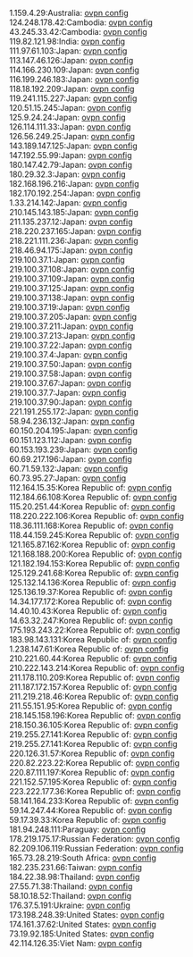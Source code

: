 1.159.4.29:Australia: [ovpn config](vpn/1_159_4_29.ovpn)  
124.248.178.42:Cambodia: [ovpn config](vpn/124_248_178_42.ovpn)  
43.245.33.42:Cambodia: [ovpn config](vpn/43_245_33_42.ovpn)  
119.82.121.98:India: [ovpn config](vpn/119_82_121_98.ovpn)  
111.97.61.103:Japan: [ovpn config](vpn/111_97_61_103.ovpn)  
113.147.46.126:Japan: [ovpn config](vpn/113_147_46_126.ovpn)  
114.166.230.109:Japan: [ovpn config](vpn/114_166_230_109.ovpn)  
116.199.246.183:Japan: [ovpn config](vpn/116_199_246_183.ovpn)  
118.18.192.209:Japan: [ovpn config](vpn/118_18_192_209.ovpn)  
119.241.115.227:Japan: [ovpn config](vpn/119_241_115_227.ovpn)  
120.51.15.245:Japan: [ovpn config](vpn/120_51_15_245.ovpn)  
125.9.24.24:Japan: [ovpn config](vpn/125_9_24_24.ovpn)  
126.114.111.33:Japan: [ovpn config](vpn/126_114_111_33.ovpn)  
126.56.249.25:Japan: [ovpn config](vpn/126_56_249_25.ovpn)  
143.189.147.125:Japan: [ovpn config](vpn/143_189_147_125.ovpn)  
147.192.55.99:Japan: [ovpn config](vpn/147_192_55_99.ovpn)  
180.147.42.79:Japan: [ovpn config](vpn/180_147_42_79.ovpn)  
180.29.32.3:Japan: [ovpn config](vpn/180_29_32_3.ovpn)  
182.168.196.216:Japan: [ovpn config](vpn/182_168_196_216.ovpn)  
182.170.192.254:Japan: [ovpn config](vpn/182_170_192_254.ovpn)  
1.33.214.142:Japan: [ovpn config](vpn/1_33_214_142.ovpn)  
210.145.143.185:Japan: [ovpn config](vpn/210_145_143_185.ovpn)  
211.135.237.12:Japan: [ovpn config](vpn/211_135_237_12.ovpn)  
218.220.237.165:Japan: [ovpn config](vpn/218_220_237_165.ovpn)  
218.221.111.236:Japan: [ovpn config](vpn/218_221_111_236.ovpn)  
218.46.94.175:Japan: [ovpn config](vpn/218_46_94_175.ovpn)  
219.100.37.1:Japan: [ovpn config](vpn/219_100_37_1.ovpn)  
219.100.37.108:Japan: [ovpn config](vpn/219_100_37_108.ovpn)  
219.100.37.109:Japan: [ovpn config](vpn/219_100_37_109.ovpn)  
219.100.37.125:Japan: [ovpn config](vpn/219_100_37_125.ovpn)  
219.100.37.138:Japan: [ovpn config](vpn/219_100_37_138.ovpn)  
219.100.37.19:Japan: [ovpn config](vpn/219_100_37_19.ovpn)  
219.100.37.205:Japan: [ovpn config](vpn/219_100_37_205.ovpn)  
219.100.37.211:Japan: [ovpn config](vpn/219_100_37_211.ovpn)  
219.100.37.213:Japan: [ovpn config](vpn/219_100_37_213.ovpn)  
219.100.37.22:Japan: [ovpn config](vpn/219_100_37_22.ovpn)  
219.100.37.4:Japan: [ovpn config](vpn/219_100_37_4.ovpn)  
219.100.37.50:Japan: [ovpn config](vpn/219_100_37_50.ovpn)  
219.100.37.58:Japan: [ovpn config](vpn/219_100_37_58.ovpn)  
219.100.37.67:Japan: [ovpn config](vpn/219_100_37_67.ovpn)  
219.100.37.7:Japan: [ovpn config](vpn/219_100_37_7.ovpn)  
219.100.37.90:Japan: [ovpn config](vpn/219_100_37_90.ovpn)  
221.191.255.172:Japan: [ovpn config](vpn/221_191_255_172.ovpn)  
58.94.236.132:Japan: [ovpn config](vpn/58_94_236_132.ovpn)  
60.150.204.195:Japan: [ovpn config](vpn/60_150_204_195.ovpn)  
60.151.123.112:Japan: [ovpn config](vpn/60_151_123_112.ovpn)  
60.153.193.239:Japan: [ovpn config](vpn/60_153_193_239.ovpn)  
60.69.217.196:Japan: [ovpn config](vpn/60_69_217_196.ovpn)  
60.71.59.132:Japan: [ovpn config](vpn/60_71_59_132.ovpn)  
60.73.95.27:Japan: [ovpn config](vpn/60_73_95_27.ovpn)  
112.164.15.35:Korea Republic of: [ovpn config](vpn/112_164_15_35.ovpn)  
112.184.66.108:Korea Republic of: [ovpn config](vpn/112_184_66_108.ovpn)  
115.20.251.44:Korea Republic of: [ovpn config](vpn/115_20_251_44.ovpn)  
118.220.222.106:Korea Republic of: [ovpn config](vpn/118_220_222_106.ovpn)  
118.36.111.168:Korea Republic of: [ovpn config](vpn/118_36_111_168.ovpn)  
118.44.159.245:Korea Republic of: [ovpn config](vpn/118_44_159_245.ovpn)  
121.165.87.162:Korea Republic of: [ovpn config](vpn/121_165_87_162.ovpn)  
121.168.188.200:Korea Republic of: [ovpn config](vpn/121_168_188_200.ovpn)  
121.182.194.153:Korea Republic of: [ovpn config](vpn/121_182_194_153.ovpn)  
125.129.241.68:Korea Republic of: [ovpn config](vpn/125_129_241_68.ovpn)  
125.132.14.136:Korea Republic of: [ovpn config](vpn/125_132_14_136.ovpn)  
125.136.19.37:Korea Republic of: [ovpn config](vpn/125_136_19_37.ovpn)  
14.34.177.172:Korea Republic of: [ovpn config](vpn/14_34_177_172.ovpn)  
14.40.10.43:Korea Republic of: [ovpn config](vpn/14_40_10_43.ovpn)  
14.63.32.247:Korea Republic of: [ovpn config](vpn/14_63_32_247.ovpn)  
175.193.243.22:Korea Republic of: [ovpn config](vpn/175_193_243_22.ovpn)  
183.98.143.131:Korea Republic of: [ovpn config](vpn/183_98_143_131.ovpn)  
1.238.147.61:Korea Republic of: [ovpn config](vpn/1_238_147_61.ovpn)  
210.221.60.44:Korea Republic of: [ovpn config](vpn/210_221_60_44.ovpn)  
210.222.143.214:Korea Republic of: [ovpn config](vpn/210_222_143_214.ovpn)  
211.178.110.209:Korea Republic of: [ovpn config](vpn/211_178_110_209.ovpn)  
211.187.172.157:Korea Republic of: [ovpn config](vpn/211_187_172_157.ovpn)  
211.219.218.46:Korea Republic of: [ovpn config](vpn/211_219_218_46.ovpn)  
211.55.151.95:Korea Republic of: [ovpn config](vpn/211_55_151_95.ovpn)  
218.145.158.196:Korea Republic of: [ovpn config](vpn/218_145_158_196.ovpn)  
218.150.36.105:Korea Republic of: [ovpn config](vpn/218_150_36_105.ovpn)  
219.255.27.141:Korea Republic of: [ovpn config](vpn/219_255_27_141.ovpn)  
219.255.27.141:Korea Republic of: [ovpn config](vpn/219_255_27_141.ovpn)  
220.126.31.57:Korea Republic of: [ovpn config](vpn/220_126_31_57.ovpn)  
220.82.223.22:Korea Republic of: [ovpn config](vpn/220_82_223_22.ovpn)  
220.87.111.197:Korea Republic of: [ovpn config](vpn/220_87_111_197.ovpn)  
221.152.57.195:Korea Republic of: [ovpn config](vpn/221_152_57_195.ovpn)  
223.222.177.36:Korea Republic of: [ovpn config](vpn/223_222_177_36.ovpn)  
58.141.164.233:Korea Republic of: [ovpn config](vpn/58_141_164_233.ovpn)  
59.14.247.44:Korea Republic of: [ovpn config](vpn/59_14_247_44.ovpn)  
59.17.39.33:Korea Republic of: [ovpn config](vpn/59_17_39_33.ovpn)  
181.94.248.111:Paraguay: [ovpn config](vpn/181_94_248_111.ovpn)  
178.219.175.17:Russian Federation: [ovpn config](vpn/178_219_175_17.ovpn)  
82.209.106.119:Russian Federation: [ovpn config](vpn/82_209_106_119.ovpn)  
165.73.28.219:South Africa: [ovpn config](vpn/165_73_28_219.ovpn)  
182.235.231.66:Taiwan: [ovpn config](vpn/182_235_231_66.ovpn)  
184.22.38.98:Thailand: [ovpn config](vpn/184_22_38_98.ovpn)  
27.55.71.38:Thailand: [ovpn config](vpn/27_55_71_38.ovpn)  
58.10.18.52:Thailand: [ovpn config](vpn/58_10_18_52.ovpn)  
176.37.5.191:Ukraine: [ovpn config](vpn/176_37_5_191.ovpn)  
173.198.248.39:United States: [ovpn config](vpn/173_198_248_39.ovpn)  
174.161.37.62:United States: [ovpn config](vpn/174_161_37_62.ovpn)  
73.19.92.185:United States: [ovpn config](vpn/73_19_92_185.ovpn)  
42.114.126.35:Viet Nam: [ovpn config](vpn/42_114_126_35.ovpn)  
